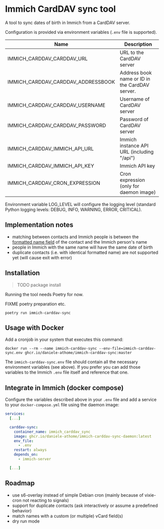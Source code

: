 Immich CardDAV sync tool
========================

A tool to sync dates of birth in Immich from a CardDAV server.

Configuration is provided via environment variables (`.env` file is supported).

| Name                               | Description                                    |
|------------------------------------|------------------------------------------------|
| IMMICH_CARDDAV_CARDDAV_URL         | URL to the CardDAV server                      |
| IMMICH_CARDDAV_CARDDAV_ADDRESSBOOK | Address book name or ID in the CardDAV server. |
| IMMICH_CARDDAV_CARDDAV_USERNAME    | Username of CardDAV server                     |
| IMMICH_CARDDAV_CARDDAV_PASSWORD    | Password of CardDAV server                     |
| IMMICH_CARDDAV_IMMICH_API_URL      | Immich instance API URL (including "/api")     |
| IMMICH_CARDDAV_IMMICH_API_KEY      | Immich API key                                 |
| IMMICH_CARDDAV_CRON_EXPRESSION     | Cron expression (only for daemon image)        |

Environment variable LOG_LEVEL will configure the logging level (standard Python logging levels: DEBUG, INFO, WARNING,
ERROR, CRITICAL).

## Implementation notes

* matching between contacts and Immich people is between
  the [formatted name field](https://datatracker.ietf.org/doc/html/rfc6350#section-6.2.1) of the contact and the Immich
  person's name
* people in Immich with the same name will have the same date of birth
* duplicate contacts (i.e. with identical formatted name) are not supported yet (will cause exit with error)

## Installation

> TODO package install

Running the tool needs Poetry for now.

FIXME poetry preparation etc.

```shell
poetry run immich-carddav-sync
```

## Usage with Docker

Add a cronjob in your system that executes this command:

```shell
docker run --rm --name immich-carddav-sync --env-file=immich-carddav-sync.env ghcr.io/daniele-athome/immich-carddav-sync:master
```

The `immich-carddav-sync.env` file should contain all the necessary environment variables (see above). If you prefer you
can add those variables to the Immich `.env` file itself and reference that one.

## Integrate in Immich (docker compose)

Configure the variables described above in your `.env` file and add a service to your `docker-compose.yml` file using
the daemon image:

```yaml
services:
  [...]

  carddav-sync:
    container_name: immich_carddav_sync
    image: ghcr.io/daniele-athome/immich-carddav-sync-daemon:latest
    env_file:
      - .env
    restart: always
    depends_on:
      - immich-server

  [...]
```

## Roadmap

* use s6-overlay instead of simple Debian cron (mainly because of vixie-cron not reacting to signals)
* support for duplicate contacts (ask interactively or assume a predefined behavior)
* match names with a custom (or multiple) vCard field(s)
* dry run mode
